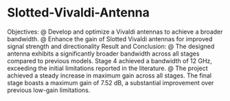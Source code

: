 # Slotted-Vivaldi-Antenna
Objectives:
@ Develop and optimize a Vivaldi antennas to achieve a broader bandwidth.
@ Enhance the gain of Slotted Vivaldi antennas for improved signal strength and directionality
Result and Conclusion:
@ The designed antenna exhibits a significantly broader bandwidth across all stages compared to previous models. Stage 4 achieved a bandwidth of 12 GHz, exceeding the initial limitations reported in the literature.
@ The project achieved a steady increase in maximum gain across all stages. The final stage boasts a maximum gain of 7.52 dB, a substantial improvement over previous low-gain limitations.
